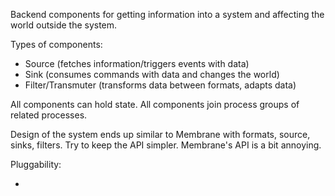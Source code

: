 Backend components for getting information into a system and affecting the world outside the system.

Types of components:

- Source (fetches information/triggers events with data)
- Sink (consumes commands with data and changes the world)
- Filter/Transmuter (transforms data between formats, adapts data)

All components can hold state. All components join process groups of related processes.

Design of the system ends up similar to Membrane with formats, source, sinks, filters. Try to keep the API simpler. Membrane's API is a bit annoying.

Pluggability:

- 